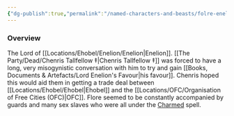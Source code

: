 ```yaml
---
{"dg-publish":true,"permalink":"/named-characters-and-beasts/folre-enelion-iv-esquire/","tags":["NPC"],"updated":"2025-05-27T13:40:53.536+01:00"}
---
```



### Overview
The Lord of [[Locations/Ehobel/Enelion/Enelion\|Enelion]]. [[The Party/Dead/Chenris Tallfellow ‡\|Chenris Tallfellow ‡]] was forced to have a long, very misogynistic conversation with him to try and gain [[Books, Documents & Artefacts/Lord Enelion's Favour\|his favour]]. Chenris hoped this would aid them in getting a trade deal between [[Locations/Ehobel/Ehobel\|Ehobel]] and the [[Locations/OFC/Organisation of Free Cities (OFC)\|OFC]]. Flore seemed to be constantly accompanied by guards and many sex slaves who were all under the [Charmed](https://www.dndbeyond.com/spells/charm) spell. 